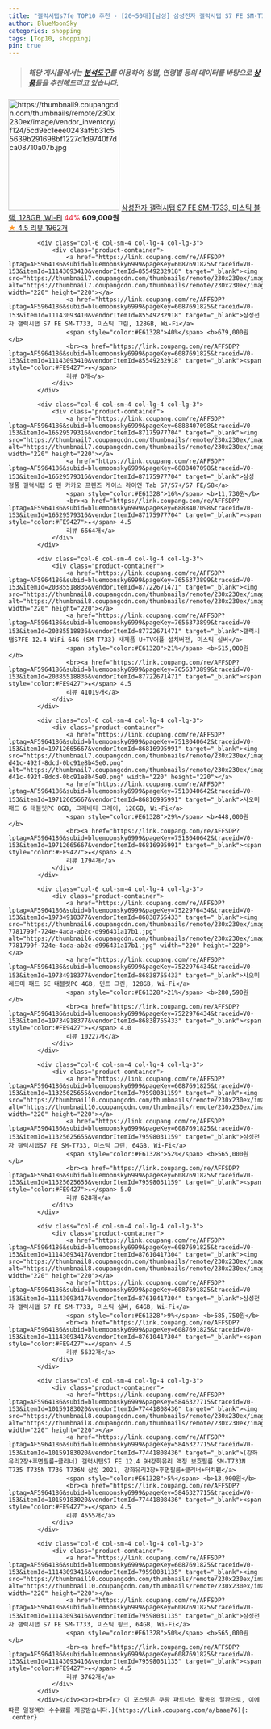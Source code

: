 ```yaml
---
title: "갤럭시탭s7fe TOP10 추천 - [20~50대][남성] 삼성전자 갤럭시탭 S7 FE SM-T733, 미스틱 블랙, 128GB, Wi-Fi"
author: BlueMoonSky
categories: shopping
tags: [Top10, shopping]
pin: true
---
```


> ##### 해당 게시물에서는 [**분석도구**](https://itemscout.io/)를 이용하여 **성별**, **연령별** 등의 데이터를 바탕으로 [**상품**](https://link.coupang.com/a/baae76)들을 추천해드리고 있습니다.
<div class="container"><div class="row">
            <div class="col-6 col-sm-4 col-lg-4 col-lg-3">
                <div class="product-container">
                    <a href="https://link.coupang.com/re/AFFSDP?lptag=AF5964186&subid=bluemoonsky6999&pageKey=6087691825&traceid=V0-153&itemId=11143093412&vendorItemId=79598097694" target="_blank"><img src="https://thumbnail9.coupangcdn.com/thumbnails/remote/230x230ex/image/vendor_inventory/f124/5cd9ec1eee0243af5b31c55639b291698bf1227d1d9740f7dca08710a07b.jpg" alt="https://thumbnail9.coupangcdn.com/thumbnails/remote/230x230ex/image/vendor_inventory/f124/5cd9ec1eee0243af5b31c55639b291698bf1227d1d9740f7dca08710a07b.jpg" width="220" height="220"></a>
                    <a href="https://link.coupang.com/re/AFFSDP?lptag=AF5964186&subid=bluemoonsky6999&pageKey=6087691825&traceid=V0-153&itemId=11143093412&vendorItemId=79598097694" target="_blank">삼성전자 갤럭시탭 S7 FE SM-T733, 미스틱 블랙, 128GB, Wi-Fi</a>
                    <span style="color:#E61328">44%</span> <b>609,000원</b>
                    <br><a href="https://link.coupang.com/re/AFFSDP?lptag=AF5964186&subid=bluemoonsky6999&pageKey=6087691825&traceid=V0-153&itemId=11143093412&vendorItemId=79598097694" target="_blank"><span style="color:#FE9427">★</span> 4.5
                    리뷰 1962개</a>
                </div>
            </div>
            
            <div class="col-6 col-sm-4 col-lg-4 col-lg-3">
                <div class="product-container">
                    <a href="https://link.coupang.com/re/AFFSDP?lptag=AF5964186&subid=bluemoonsky6999&pageKey=6087691825&traceid=V0-153&itemId=11143093410&vendorItemId=85549232918" target="_blank"><img src="https://thumbnail7.coupangcdn.com/thumbnails/remote/230x230ex/image/vendor_inventory/a5eb/c5589562979fdbd7b313a4153bddd04a4b48616018eda8396b54c767ce46.jpg" alt="https://thumbnail7.coupangcdn.com/thumbnails/remote/230x230ex/image/vendor_inventory/a5eb/c5589562979fdbd7b313a4153bddd04a4b48616018eda8396b54c767ce46.jpg" width="220" height="220"></a>
                    <a href="https://link.coupang.com/re/AFFSDP?lptag=AF5964186&subid=bluemoonsky6999&pageKey=6087691825&traceid=V0-153&itemId=11143093410&vendorItemId=85549232918" target="_blank">삼성전자 갤럭시탭 S7 FE SM-T733, 미스틱 그린, 128GB, Wi-Fi</a>
                    <span style="color:#E61328">40%</span> <b>679,000원</b>
                    <br><a href="https://link.coupang.com/re/AFFSDP?lptag=AF5964186&subid=bluemoonsky6999&pageKey=6087691825&traceid=V0-153&itemId=11143093410&vendorItemId=85549232918" target="_blank"><span style="color:#FE9427">★</span> 
                    리뷰 0개</a>
                </div>
            </div>
            
            <div class="col-6 col-sm-4 col-lg-4 col-lg-3">
                <div class="product-container">
                    <a href="https://link.coupang.com/re/AFFSDP?lptag=AF5964186&subid=bluemoonsky6999&pageKey=6888407098&traceid=V0-153&itemId=16529579316&vendorItemId=87175977704" target="_blank"><img src="https://thumbnail7.coupangcdn.com/thumbnails/remote/230x230ex/image/vendor_inventory/b3f4/6f757474a1832154cfa1ba70c3b932fd8fc05befdf121ec75ebaafb44452.jpg" alt="https://thumbnail7.coupangcdn.com/thumbnails/remote/230x230ex/image/vendor_inventory/b3f4/6f757474a1832154cfa1ba70c3b932fd8fc05befdf121ec75ebaafb44452.jpg" width="220" height="220"></a>
                    <a href="https://link.coupang.com/re/AFFSDP?lptag=AF5964186&subid=bluemoonsky6999&pageKey=6888407098&traceid=V0-153&itemId=16529579316&vendorItemId=87175977704" target="_blank">삼성 정품 갤럭시탭 S 펜 카카오 프렌즈 케이스 라이언 Tab S7/S7+/S7 FE/S8</a>
                    <span style="color:#E61328">16%</span> <b>11,730원</b>
                    <br><a href="https://link.coupang.com/re/AFFSDP?lptag=AF5964186&subid=bluemoonsky6999&pageKey=6888407098&traceid=V0-153&itemId=16529579316&vendorItemId=87175977704" target="_blank"><span style="color:#FE9427">★</span> 4.5
                    리뷰 6664개</a>
                </div>
            </div>
            
            <div class="col-6 col-sm-4 col-lg-4 col-lg-3">
                <div class="product-container">
                    <a href="https://link.coupang.com/re/AFFSDP?lptag=AF5964186&subid=bluemoonsky6999&pageKey=7656373899&traceid=V0-153&itemId=20385518836&vendorItemId=87722671471" target="_blank"><img src="https://thumbnail8.coupangcdn.com/thumbnails/remote/230x230ex/image/vendor_inventory/a805/574ff42d62a0f9ec7b02975ceb08aa8baf364a9acd43f335071d242c0508.jpg" alt="https://thumbnail8.coupangcdn.com/thumbnails/remote/230x230ex/image/vendor_inventory/a805/574ff42d62a0f9ec7b02975ceb08aa8baf364a9acd43f335071d242c0508.jpg" width="220" height="220"></a>
                    <a href="https://link.coupang.com/re/AFFSDP?lptag=AF5964186&subid=bluemoonsky6999&pageKey=7656373899&traceid=V0-153&itemId=20385518836&vendorItemId=87722671471" target="_blank">갤럭시탭S7FE 12.4 WiFi 64G (SM-T733) 새제품 U+TV어플 설치버전, 미스틱 실버</a>
                    <span style="color:#E61328">21%</span> <b>515,000원</b>
                    <br><a href="https://link.coupang.com/re/AFFSDP?lptag=AF5964186&subid=bluemoonsky6999&pageKey=7656373899&traceid=V0-153&itemId=20385518836&vendorItemId=87722671471" target="_blank"><span style="color:#FE9427">★</span> 4.5
                    리뷰 41019개</a>
                </div>
            </div>
            
            <div class="col-6 col-sm-4 col-lg-4 col-lg-3">
                <div class="product-container">
                    <a href="https://link.coupang.com/re/AFFSDP?lptag=AF5964186&subid=bluemoonsky6999&pageKey=7518040642&traceid=V0-153&itemId=19712665667&vendorItemId=86816995991" target="_blank"><img src="https://thumbnail7.coupangcdn.com/thumbnails/remote/230x230ex/image/retail/images/2023/08/08/11/7/d29e54a0-d41c-492f-8dcd-0bc91e8b45e0.png" alt="https://thumbnail7.coupangcdn.com/thumbnails/remote/230x230ex/image/retail/images/2023/08/08/11/7/d29e54a0-d41c-492f-8dcd-0bc91e8b45e0.png" width="220" height="220"></a>
                    <a href="https://link.coupang.com/re/AFFSDP?lptag=AF5964186&subid=bluemoonsky6999&pageKey=7518040642&traceid=V0-153&itemId=19712665667&vendorItemId=86816995991" target="_blank">샤오미 패드 6 태블릿PC 8GB, 그래비티 그레이, 128GB, Wi-Fi</a>
                    <span style="color:#E61328">29%</span> <b>448,000원</b>
                    <br><a href="https://link.coupang.com/re/AFFSDP?lptag=AF5964186&subid=bluemoonsky6999&pageKey=7518040642&traceid=V0-153&itemId=19712665667&vendorItemId=86816995991" target="_blank"><span style="color:#FE9427">★</span> 4.5
                    리뷰 1794개</a>
                </div>
            </div>
            
            <div class="col-6 col-sm-4 col-lg-4 col-lg-3">
                <div class="product-container">
                    <a href="https://link.coupang.com/re/AFFSDP?lptag=AF5964186&subid=bluemoonsky6999&pageKey=7522976434&traceid=V0-153&itemId=19734918377&vendorItemId=86838755433" target="_blank"><img src="https://thumbnail6.coupangcdn.com/thumbnails/remote/230x230ex/image/retail/images/1003004295964587-7781799f-724e-4ada-ab2c-d996431a17b1.jpg" alt="https://thumbnail6.coupangcdn.com/thumbnails/remote/230x230ex/image/retail/images/1003004295964587-7781799f-724e-4ada-ab2c-d996431a17b1.jpg" width="220" height="220"></a>
                    <a href="https://link.coupang.com/re/AFFSDP?lptag=AF5964186&subid=bluemoonsky6999&pageKey=7522976434&traceid=V0-153&itemId=19734918377&vendorItemId=86838755433" target="_blank">샤오미 레드미 패드 SE 태블릿PC 4GB, 민트 그린, 128GB, Wi-Fi</a>
                    <span style="color:#E61328">21%</span> <b>280,590원</b>
                    <br><a href="https://link.coupang.com/re/AFFSDP?lptag=AF5964186&subid=bluemoonsky6999&pageKey=7522976434&traceid=V0-153&itemId=19734918377&vendorItemId=86838755433" target="_blank"><span style="color:#FE9427">★</span> 4.0
                    리뷰 10227개</a>
                </div>
            </div>
            
            <div class="col-6 col-sm-4 col-lg-4 col-lg-3">
                <div class="product-container">
                    <a href="https://link.coupang.com/re/AFFSDP?lptag=AF5964186&subid=bluemoonsky6999&pageKey=6087691825&traceid=V0-153&itemId=11325625655&vendorItemId=79598031159" target="_blank"><img src="https://thumbnail10.coupangcdn.com/thumbnails/remote/230x230ex/image/vendor_inventory/c357/bc5bb1ea0a9526896cd1168eb082fa77e1a390d92228f65f6df837c4791e.jpg" alt="https://thumbnail10.coupangcdn.com/thumbnails/remote/230x230ex/image/vendor_inventory/c357/bc5bb1ea0a9526896cd1168eb082fa77e1a390d92228f65f6df837c4791e.jpg" width="220" height="220"></a>
                    <a href="https://link.coupang.com/re/AFFSDP?lptag=AF5964186&subid=bluemoonsky6999&pageKey=6087691825&traceid=V0-153&itemId=11325625655&vendorItemId=79598031159" target="_blank">삼성전자 갤럭시탭S7 FE SM-T733, 미스틱 그린, 64GB, Wi-Fi</a>
                    <span style="color:#E61328">52%</span> <b>565,000원</b>
                    <br><a href="https://link.coupang.com/re/AFFSDP?lptag=AF5964186&subid=bluemoonsky6999&pageKey=6087691825&traceid=V0-153&itemId=11325625655&vendorItemId=79598031159" target="_blank"><span style="color:#FE9427">★</span> 5.0
                    리뷰 628개</a>
                </div>
            </div>
            
            <div class="col-6 col-sm-4 col-lg-4 col-lg-3">
                <div class="product-container">
                    <a href="https://link.coupang.com/re/AFFSDP?lptag=AF5964186&subid=bluemoonsky6999&pageKey=6087691825&traceid=V0-153&itemId=11143093417&vendorItemId=87610417304" target="_blank"><img src="https://thumbnail8.coupangcdn.com/thumbnails/remote/230x230ex/image/vendor_inventory/460c/1f23d2da7b90c6d405ba6ec964bf4965e8ef917d687140209fd60d4fb1bc.jpg" alt="https://thumbnail8.coupangcdn.com/thumbnails/remote/230x230ex/image/vendor_inventory/460c/1f23d2da7b90c6d405ba6ec964bf4965e8ef917d687140209fd60d4fb1bc.jpg" width="220" height="220"></a>
                    <a href="https://link.coupang.com/re/AFFSDP?lptag=AF5964186&subid=bluemoonsky6999&pageKey=6087691825&traceid=V0-153&itemId=11143093417&vendorItemId=87610417304" target="_blank">삼성전자 갤럭시탭 S7 FE SM-T733, 미스틱 실버, 64GB, Wi-Fi</a>
                    <span style="color:#E61328">9%</span> <b>585,750원</b>
                    <br><a href="https://link.coupang.com/re/AFFSDP?lptag=AF5964186&subid=bluemoonsky6999&pageKey=6087691825&traceid=V0-153&itemId=11143093417&vendorItemId=87610417304" target="_blank"><span style="color:#FE9427">★</span> 4.5
                    리뷰 5632개</a>
                </div>
            </div>
            
            <div class="col-6 col-sm-4 col-lg-4 col-lg-3">
                <div class="product-container">
                    <a href="https://link.coupang.com/re/AFFSDP?lptag=AF5964186&subid=bluemoonsky6999&pageKey=5846327715&traceid=V0-153&itemId=10159183020&vendorItemId=77441808436" target="_blank"><img src="https://thumbnail8.coupangcdn.com/thumbnails/remote/230x230ex/image/vendor_inventory/324d/6268f044b4e23517c8fc057a9f14d367d9e90d43a3d983af1307ca4b983b.png" alt="https://thumbnail8.coupangcdn.com/thumbnails/remote/230x230ex/image/vendor_inventory/324d/6268f044b4e23517c8fc057a9f14d367d9e90d43a3d983af1307ca4b983b.png" width="220" height="220"></a>
                    <a href="https://link.coupang.com/re/AFFSDP?lptag=AF5964186&subid=bluemoonsky6999&pageKey=5846327715&traceid=V0-153&itemId=10159183020&vendorItemId=77441808436" target="_blank">(강화유리2장+후면필름+클리너) 갤럭시탭S7 FE 12.4 9H강화유리 액정 보호필름 SM-T733N T735 T735N T736 T736N 삼성 2021, 강화유리2장+후면필름+클리너+터치펜</a>
                    <span style="color:#E61328">5%</span> <b>13,900원</b>
                    <br><a href="https://link.coupang.com/re/AFFSDP?lptag=AF5964186&subid=bluemoonsky6999&pageKey=5846327715&traceid=V0-153&itemId=10159183020&vendorItemId=77441808436" target="_blank"><span style="color:#FE9427">★</span> 4.5
                    리뷰 4555개</a>
                </div>
            </div>
            
            <div class="col-6 col-sm-4 col-lg-4 col-lg-3">
                <div class="product-container">
                    <a href="https://link.coupang.com/re/AFFSDP?lptag=AF5964186&subid=bluemoonsky6999&pageKey=6087691825&traceid=V0-153&itemId=11143093416&vendorItemId=79598031135" target="_blank"><img src="https://thumbnail10.coupangcdn.com/thumbnails/remote/230x230ex/image/vendor_inventory/c357/bc5bb1ea0a9526896cd1168eb082fa77e1a390d92228f65f6df837c4791e.jpg" alt="https://thumbnail10.coupangcdn.com/thumbnails/remote/230x230ex/image/vendor_inventory/c357/bc5bb1ea0a9526896cd1168eb082fa77e1a390d92228f65f6df837c4791e.jpg" width="220" height="220"></a>
                    <a href="https://link.coupang.com/re/AFFSDP?lptag=AF5964186&subid=bluemoonsky6999&pageKey=6087691825&traceid=V0-153&itemId=11143093416&vendorItemId=79598031135" target="_blank">삼성전자 갤럭시탭 S7 FE SM-T733, 미스틱 핑크, 64GB, Wi-Fi</a>
                    <span style="color:#E61328">50%</span> <b>565,000원</b>
                    <br><a href="https://link.coupang.com/re/AFFSDP?lptag=AF5964186&subid=bluemoonsky6999&pageKey=6087691825&traceid=V0-153&itemId=11143093416&vendorItemId=79598031135" target="_blank"><span style="color:#FE9427">★</span> 4.5
                    리뷰 3762개</a>
                </div>
            </div>
            </div></div><br><br>[👉 이 포스팅은 쿠팡 파트너스 활동의 일환으로, 이에 따른 일정액의 수수료를 제공받습니다.](https://link.coupang.com/a/baae76){: .center}